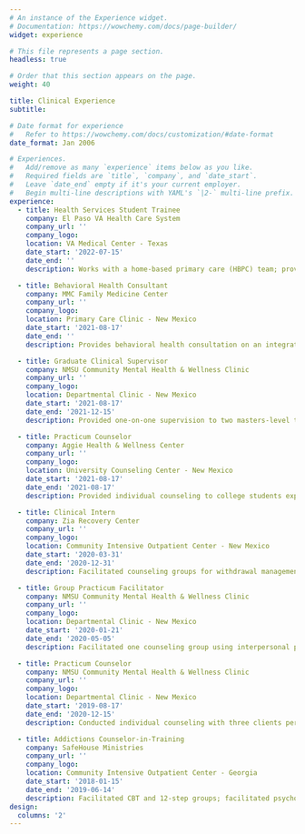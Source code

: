 ```yaml
---
# An instance of the Experience widget.
# Documentation: https://wowchemy.com/docs/page-builder/
widget: experience

# This file represents a page section.
headless: true

# Order that this section appears on the page.
weight: 40

title: Clinical Experience
subtitle:

# Date format for experience
#   Refer to https://wowchemy.com/docs/customization/#date-format
date_format: Jan 2006

# Experiences.
#   Add/remove as many `experience` items below as you like.
#   Required fields are `title`, `company`, and `date_start`.
#   Leave `date_end` empty if it's your current employer.
#   Begin multi-line descriptions with YAML's `|2-` multi-line prefix.
experience:
  - title: Health Services Student Trainee
    company: El Paso VA Health Care System
    company_url: ''
    company_logo:
    location: VA Medical Center - Texas
    date_start: '2022-07-15'
    date_end: ''
    description: Works with a home-based primary care (HBPC) team; provides behavioral consultation to an interdisciplinary team (IDT) at meetings; assess cognitive decline in HBPC-enrolled veterans; attends trainings in CPT through the VA Talent Management System (TMS).

  - title: Behavioral Health Consultant
    company: MMC Family Medicine Center
    company_url: ''
    company_logo:
    location: Primary Care Clinic - New Mexico
    date_start: '2021-08-17'
    date_end: ''
    description: Provides behavioral health consultation on an integrated team of physicians, medical residents, nurses, nurse practitioners, social workers, and trainees; administers and interprets ADHD and psychodiagnostic assessments; consults patients on harm reduction and lifestyle medicine; provides brief psychotherapy using ACT, CBT, RCT, and CPT; works with a variety of presenting concerns, including anxiety, depression, trauma, alcohol misuse, drug misuse, adjustment disorder, identity concerns, complex trauma, and gender dysphoria.

  - title: Graduate Clinical Supervisor
    company: NMSU Community Mental Health & Wellness Clinic
    company_url: ''
    company_logo:
    location: Departmental Clinic - New Mexico
    date_start: '2021-08-17'
    date_end: '2021-12-15'
    description: Provided one-on-one supervision to two masters-level trainees and group supervision to three masters-level trainees; taught basic helping skills; used roleplay, interpersonal recall, video review, and written feedback to promote the growth of supervisees; used the Integrated Developmental Model (IDM), Discrimination Model, and CBT approach to clinical supervision.

  - title: Practicum Counselor
    company: Aggie Health & Wellness Center
    company_url: ''
    company_logo:
    location: University Counseling Center - New Mexico
    date_start: '2021-08-17'
    date_end: '2021-08-17'
    description: Provided individual counseling to college students experiencing symptoms of depression, anxiety, trauma, racialized exclusion, motivational concerns, gender dysphoria, family dysfunction, eating concerns, and identity-related issues; primarily used assimilative integration (i.e., relational-cultural theory and acceptance and commitment therapy) and common factors to promote therapeutic change; provided ADHD assessments and wrote two integrated reports; co-facilitated an LGBTQ+ support group.

  - title: Clinical Intern
    company: Zia Recovery Center
    company_url: ''
    company_logo:
    location: Community Intensive Outpatient Center - New Mexico
    date_start: '2020-03-31'
    date_end: '2020-12-31'
    description: Facilitated counseling groups for withdrawal management with cisgender men and women from diverse ethnic and socioeconomic backgrounds using mindfulness-based relapse prevention, DBT skills training, and the Wellness Recovery Action Plan (WRAP); facilitated a supportive, expressive group on healthy relationships; co-facilitated groups (i.e., twelve-step, life skills) with a diverse team of behavioral health professionals using an Integrated Dual Disorder Treatment (IDDT) model.

  - title: Group Practicum Facilitator
    company: NMSU Community Mental Health & Wellness Clinic
    company_url: ''
    company_logo:
    location: Departmental Clinic - New Mexico
    date_start: '2020-01-21'
    date_end: '2020-05-05'
    description: Facilitated one counseling group using interpersonal process techniques with five Mexican American cisgender women; co-facilitated two psychoeducational groups covering topics such as stress management, work–life balance, and college transition with a mixed-gender group of freshmen students; provided telehealth; adapted the mindfulness-based stress reduction (MBSR) curriculum to a condensed format; co-facilitated two MBSR groups for education specialists in training.

  - title: Practicum Counselor
    company: NMSU Community Mental Health & Wellness Clinic
    company_url: ''
    company_logo:
    location: Departmental Clinic - New Mexico
    date_start: '2019-08-17'
    date_end: '2020-12-15'
    description: Conducted individual counseling with three clients per week using an integrated approach grounded in CBT, mindfulness-based theories, and interpersonal process; worked with presenting concerns ranging from poor boundaries, body image, stress management, academic distress, and relationship issues; administered the CCAPS to monitor symptoms across multiple domains.

  - title: Addictions Counselor-in-Training
    company: SafeHouse Ministries
    company_url: ''
    company_logo:
    location: Community Intensive Outpatient Center - Georgia
    date_start: '2018-01-15'
    date_end: '2019-06-14'
    description: Facilitated CBT and 12-step groups; facilitated psychoeducation groups using the Matrix model, WRAP, and WHAM; wrote case notes in HMIS & weekly probation reports; administered drug screenings (urine analyses, breathalyzers); consulted with professionals to improve client services; performed screening, assessment, orientation, and intake of clients; created GED curriculum for social studies and language arts; tutored inmates at the Muscogee County Jail; performed a qualitative evaluation of the ministry, using ATLAS.ti 8 to analyze client narratives, delivering a final report to the executives and board members.
design:
  columns: '2'
---
```

